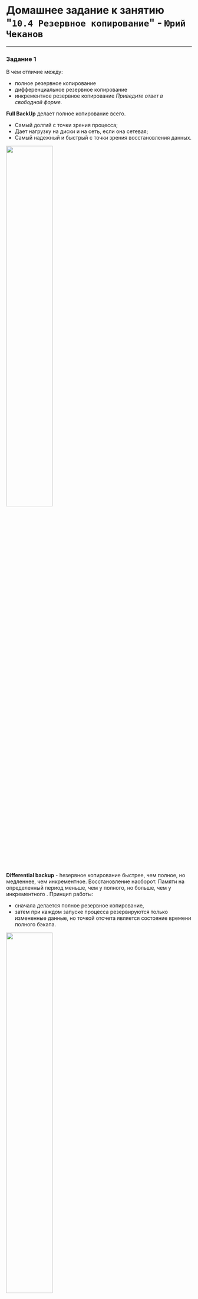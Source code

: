 # Домашнее задание к занятию "`10.4 Резервное копирование`" - `Юрий Чеканов`

---

### Задание 1
В чем отличие между:
* полное резервное копирование
* дифференциальное резервное копирование
* инкрементное резервное копирование
*Приведите ответ в свободной форме.*

**Full BackUp** делает полное копирование всего.
* Самый долгий с точки зрения процесса;
* Дает нагрузку на диски и на сеть, если она сетевая;
* Самый надежный и быстрый с точки зрения восстановления данных.

<img src = "pics/1004/FullBackup.png" width = 50%>


**Differential backup** - hезервное копирование быстрее, чем полное, но медленнее, чем инкрементное. Восстановление наоборот.
Памяти на определенный период меньше, чем у полного, но больше, чем у инкрементного .
Принцип работы:
* сначала делается полное резервное копирование,
* затем при каждом запуске процесса резервируются только измененные данные, но точкой отсчета является состояние времени полного бэкапа.

<img src = "pics/1004/Differential.png" width = 50%>


**Incremental backup** - работает как дифференцированное копирование, но в отличии от него бэкапятся данные, которые были изменены из последнего слепка, то есть отправная точка каждого нового бэкапа это бэкап n-1.

<img src = "pics/1004/Incremental.png" width = 50%>

---

### Задание 2
Установите программное обеспечении Bacula, настройте bacula-dir, bacula-sd, bacula-fd. Протестируйте работу сервисов (трех сервисов).
*Пришлите скриншот рабочей конфигурации.*

`bacula-sd.conf`
```ini
Storage {                             # definition of myself
  Name = debian-sd
  SDPort = 9103                  # Director's port
  WorkingDirectory = "/var/lib/bacula"
  Pid Directory = "/run/bacula"
  Plugin Directory = "/usr/lib/bacula"
  Maximum Concurrent Jobs = 20
  SDAddress = 127.0.0.1
}

Director {
  Name = debian-dir
  Password = "_QSKLCwq58Mwr7ZGo7JSvdlENy1Ye4jXF"
}

Director {
  Name = debian-mon
  Password = "45Ov0tuCabcj6ASGy19f-ZpYPz0fTotmI"
  Monitor = yes
}

Autochanger {
  Name = FileChgr1
  Device = FileChgr1-Dev1, FileChgr1-Dev2
  Changer Command = ""
  Changer Device = /dev/null
}

Device {
  Name = FileChgr1-Dev1
  Media Type = File1
  Archive Device = /backup/files1
  LabelMedia = yes;                   # lets Bacula label unlabeled media
  Random Access = Yes;
  AutomaticMount = yes;               # when device opened, read it
  RemovableMedia = no;
  AlwaysOpen = no;
  Maximum Concurrent Jobs = 1
}

Device {
  Name = FileChgr1-Dev2
  Media Type = File1
  Archive Device = /backup/files2
  LabelMedia = yes
  Random Access = Yes
  AutomaticMount = yes
  RemovableMedia = no
  AlwaysOpen = no
  Maximum Concurrent Jobs = 1
}

Messages {
  Name = Standard
  director = debian-dir = all
}
```
`bacula-fd.conf`
```ini
Director {
  Name = debian-dir
  Password = "iiJZuW7M8NVv9L91a8KVIytc1cMOesUSh"
}

Director {
  Name = debian-mon
  Password = "WkKWk4l_XHQg8vbGaEeEj9vBBvdzOEHIx"
  Monitor = yes
}

FileDaemon {                          # this is me
  Name = debian-fd
  FDport = 9102                  # where we listen for the director
  WorkingDirectory = /var/lib/bacula
  Pid Directory = /run/bacula
  Maximum Concurrent Jobs = 20
  Plugin Directory = /usr/lib/bacula
  FDAddress = 127.0.0.1
}

Messages {
  Name = Standard
  director = debian-dir = all, !skipped, !restored
}
```
`bacula-dir.conf`
```ini
Director {                            # define myself
  Name = debian-dir
  DIRport = 9101                # where we listen for UA connections
  QueryFile = "/etc/bacula/scripts/query.sql"
  WorkingDirectory = "/var/lib/bacula"
  PidDirectory = "/run/bacula"
  Maximum Concurrent Jobs = 20
  Password = "999"         # Console password
  Messages = Standard
  DirAddress = 127.0.0.1
}

JobDefs {
  Name = "DefaultJob"
  Type = Backup
  Level = Incremental
  Client = debian-fd
  FileSet = "BackUpFileSet"
  Schedule = "WeeklyCycle"
  Storage = debian-sd
  Messages = Standard
  Pool = LocalPool
  SpoolAttributes = yes
  Priority = 10
  Write Bootstrap = "/var/lib/bacula/%c.bsr"
}

Storage {
  Name = debian-sd
  Address = 127.0.0.1
  SDPort = 9103
  Password = "_QSKLCwq58Mwr7ZGo7JSvdlENy1Ye4jXF"
  Device = FileChgr1
  Media Type = File1
  Maximum Concurrent Jobs = 1
}

FileSet {
  Name = "BackUpFileSet"
  Include {
    Options {
      signature = MD5
      Compression = GZIP
    }
    File = /etc
  }
#  Exclude {
#    File = /var/lib/bacula
#    File = /nonexistant/path/to/file/archive/dir
#    File = /proc
#    File = /tmp
#    File = /sys
#    File = /.journal
#    File = /.fsck
#  }
}

FileSet {
  Name = "Catalog"
  Include {
    Options {
    signature = MD5
    }
  File = /var/lib/bacula/bacula.sql
  }
}

Client {
  Name = debian-fd
  Address = localhost
  FDPort = 9102
  Catalog = MyCatalog
  Password = "iiJZuW7M8NVv9L91a8KVIytc1cMOesUSh"          # password for FileDaemon
  File Retention = 60 days            # 60 days
  Job Retention = 6 months            # six months
  AutoPrune = yes                     # Prune expired Jobs/Files
}

Schedule {
  Name = "WeeklyCycle"
  Run = Full 1st sun at 23:05
  Run = Differential 2nd-5th sun at 23:05
  Run = Incremental mon-sat at 23:05
}

Schedule {
  Name = "WeeklyCycleAfterBackup"
  Run = Full sun-sat at 23:10
}

Catalog {
  Name = MyCatalog
  dbname = "bacula"; DB Address = "localhost"; dbuser = "bacula"; dbpassword = "root"
}

Messages {
  Name = Standard
  director = debian-dir = all, !skipped, !restored
}

Pool {
  Name = LocalPool
  Pool Type = Backup
  Recycle = yes                       # Bacula can automatically recycle Volumes
  AutoPrune = yes                     # Prune expired volumes
  Volume Retention = 365 days         # one year
  Maximum Volume Bytes = 5G          # Limit Volume size to something reasonable
  Maximum Volumes = 100               # Limit number of Volumes in Pool
  Label Format = "Local-"
}

Job {
  Name = "LocalBackup"
  JobDefs = "DefaultJob"
  Enabled = yes
  FileSet = "BackUpFileSet"
  Schedule = "WeeklyCycle"
  Storage = debian-sd
  Pool = "LocalPool"
}

Job {
  Name = "BackupCatalog"
  JobDefs = "DefaultJob"
  Level = Full
  FileSet = "Catalog"
  Schedule = "WeeklyCycleAfterBackup"
  # This creates an ASCII copy of the catalog
  # Arguments to make_catalog_backup.pl are:
  #  make_catalog_backup.pl <catalog-name>
#  RunBeforeJob = "/etc/bacula/scripts/make_catalog_backup.pl MyCatalog"
  # This deletes the copy of the catalog
#  RunAfterJob  = "/etc/bacula/scripts/delete_catalog_backup"
  Write Bootstrap = "/var/lib/bacula/%n.bsr"
  Priority = 11                   # run after main backup
}

Console {
  Name = debian-mon
  Password = "zbA30RkblgoW0FLxVL9odnBWAESbAUobR"
  CommandACL = status, .status
}
```
`bconsole.conf`
```ini
Director {
  Name = debian-dir
  DIRport = 9101
  address = localhost
  Password = "999"
}
```

<img src = "pics/1004/directorstatus.png" width = 70%>
<img src = "pics/1004/device.png" width = 70%>
<img src = "pics/1004/client.png" width = 70%>
<img src = "pics/1004/service_status.png" width = 70%>
<img src = "pics/1004/services.png" width = 70%>

---

### Задание 3
Установите программное обеспечении rsync. Настройте синхронизацию на двух нодах. Протестируйте работу сервиса.

*Пришлите скриншот рабочей конфигурации.*

`rsyncd.conf` 
```ini
pid file = /var/run/rsyncd.pid
log file = /var/log/rsyncd.log
transfer logging = true
munge symlinks = yes

[data]
path = /etc
uid = root
read only = yes
list = yes
comment = Data backup Dir
auth users = backup
secrets file = /etc/rsyncd.scrt
```

`backup-node1.sh`
```bash
#!/bin/bash
date
# Папка, куда будем складывать архивы — ее либо сразу создать либо не создавать а положить в уже существующие
syst_dir=/backup/
# Имя сервера, который архивируем
srv_name=debian
# Адрес сервера, который архивируем
srv_ip=192.168.64.2
srv_user=backup
# Ресурс на сервере для бэкапа
srv_dir=data
echo "Start backup ${srv_name}"
# Создаем папку для инкрементных бэкапов
mkdir -p ${syst_dir}${srv_name}/increment/
/usr/bin/rsync -avz --progress --delete --password-file=/etc/rsyncd.scrt ${srv_user}@${srv_ip}::${srv_dir} ${syst_dir}${srv_name}/current/ --backup --backup-dir=${syst_dir}${srv_name}/increment/`date +%Y-%m-%d`/

# Чистим папки с инкрементными архивами старше 30-ти дней
/usr/bin/find ${syst_dir}${srv_name}/increment/ -maxdepth 1 -type d -mtime +30 -exec rm -rf {} \;

date
echo "Finish backup ${srv_name}"
```
Результат работы скрипта при инкрементном резерваровании:

<img src = "pics/1004/rsyncIncr.png" width = 70%>

Полное и инкрементное резервирование работает: 

<img src = "pics/1004/rsync.png" width = 50%>

---

### Задание 4*
Настройте резервное копирование двумя (или более) методами, используя одну из рассмотренных команд для папки /etc. Проверьте резервное копирование.
`Пришлите скриншот рабочей конфигурации результат выполнения.`

Config files were shown in second solution.
Baculas list of Jobs: 

<img src = "pics/1004/bacula_jobs.png" width = 70%>
